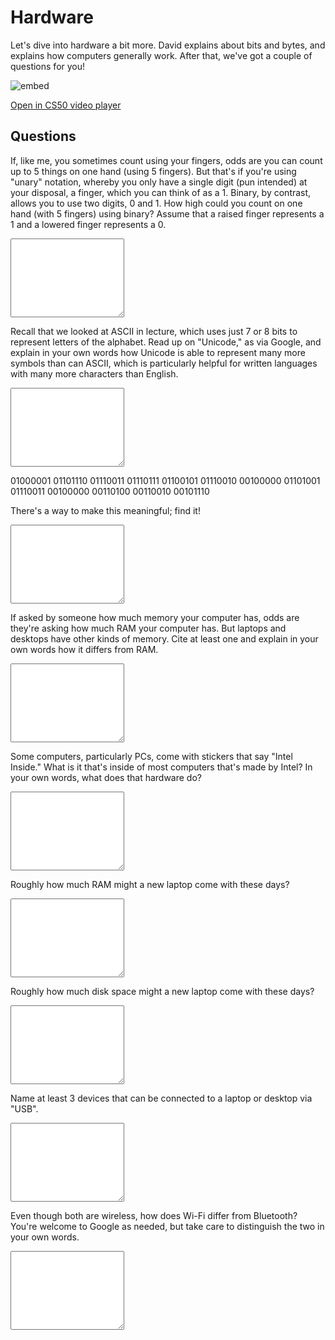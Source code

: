 # Hardware

Let's dive into hardware a bit more. David explains about bits and bytes, and explains how computers generally work. After that, we've got a couple of questions for you!

![embed](https://www.youtube.com/embed/6mbFO0ZLMW8)

[Open in CS50 video player](https://cs50.harvard.edu/ap/2021/curriculum/technology/weeks/hardware/)

## Questions

If, like me, you sometimes count using your fingers, odds are you can count up to 5 things on one hand (using 5 fingers). But that's if you're using "unary" notation, whereby you only have a single digit (pun intended) at your disposal, a finger, which you can think of as a 1. Binary, by contrast, allows you to use two digits, 0 and 1. How high could you count on one hand (with 5 fingers) using binary? Assume that a raised finger represents a 1 and a lowered finger represents a 0.

<textarea name="form[q1]" rows="8" required></textarea>

Recall that we looked at ASCII in lecture, which uses just 7 or 8 bits to represent letters of the alphabet. Read up on "Unicode," as via Google, and explain in your own words how Unicode is able to represent many more symbols than can ASCII, which is particularly helpful for written languages with many more characters than English.

<textarea name="form[q2]" rows="8" required></textarea>

01000001 01101110 01110011 01110111 01100101 01110010 00100000 01101001 01110011 00100000 00110100 00110010 00101110

There's a way to make this meaningful; find it!

<textarea name="form[q3]" rows="8" required></textarea>

If asked by someone how much memory your computer has, odds are they're asking how much RAM your computer has. But laptops and desktops have other kinds of memory. Cite at least one and explain in your own words how it differs from RAM.

<textarea name="form[q4]" rows="8" required></textarea>

Some computers, particularly PCs, come with stickers that say "Intel Inside." What is it that's inside of most computers that's made by Intel? In your own words, what does that hardware do?

<textarea name="form[q5]" rows="8" required></textarea>

Roughly how much RAM might a new laptop come with these days?

<textarea name="form[q6]" rows="8" required></textarea>

Roughly how much disk space might a new laptop come with these days?

<textarea name="form[q7]" rows="8" required></textarea>

Name at least 3 devices that can be connected to a laptop or desktop via "USB".

<textarea name="form[q8]" rows="8" required></textarea>

Even though both are wireless, how does Wi-Fi differ from Bluetooth? You're welcome to Google as needed, but take care to distinguish the two in your own words.

<textarea name="form[q9]" rows="8" required></textarea>
